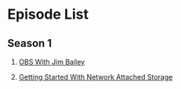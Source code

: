 # Episode List

## Season 1

1. [OBS With Jim Bailey](episodes/S1E1-OBS.md)

2. [Getting Started With Network Attached Storage](episodes/S1E2-NAS.md)
